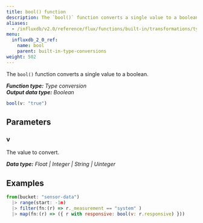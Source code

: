 ```yaml
---
title: bool() function
description: The `bool()` function converts a single value to a boolean.
aliases:
  - /influxdb/v2.0/reference/flux/functions/built-in/transformations/type-conversions/bool/
menu:
  influxdb_2_0_ref:
    name: bool
    parent: built-in-type-conversions
weight: 502
---
```


The `bool()` function converts a single value to a boolean.

_**Function type:** Type conversion_  
_**Output data type:** Boolean_

```js
bool(v: "true")
```

## Parameters

### v
The value to convert.

_**Data type:** Float | Integer | String | Uinteger_

## Examples
```js
from(bucket: "sensor-data")
  |> range(start: -1m)
  |> filter(fn:(r) => r._measurement == "system" )
  |> map(fn:(r) => ({ r with responsive: bool(v: r.responsive) }))
```
